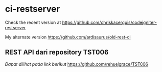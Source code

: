 # ci-restserver
Check the recent version at https://github.com/chriskacerguis/codeigniter-restserver

My alternate version https://github.com/ardisaurus/old-rest-ci

## REST API dari repository TST006
*Dapat dilihat pada link berikut*
https://github.com/rehuelgrace/TST006
